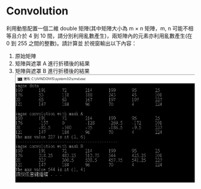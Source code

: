 # Convolution
利用動態配置一個二維 double 矩陣(其中矩陣大小為 m × n 矩陣，m, n 可能不相等且介於 4 到
10 間，請分別利用亂數產生)，兩矩陣內的元素亦利用亂數產生(在 0 到 255 之間的整數)。請計算並
於視窗輸出以下內容：
1. 原始矩陣
2. 矩陣與遮罩 A 進行折積後的結果
3. 矩陣與遮罩 B 進行折積後的結果
![image](https://github.com/Ricky1647/Convolution/blob/master/Convplution.PNG)
